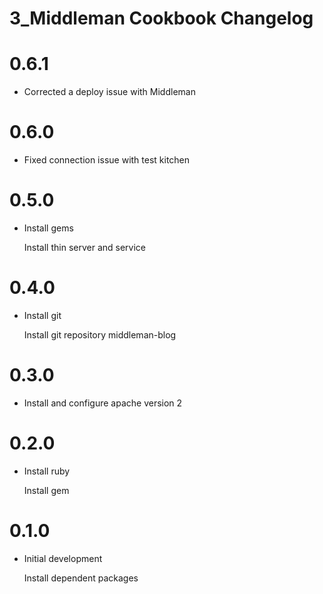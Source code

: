 # 3_Middleman Cookbook Changelog

# 0.6.1

- Corrected a deploy issue with Middleman

# 0.6.0

- Fixed connection issue with test kitchen

# 0.5.0

- Install gems

  Install thin server and service

# 0.4.0

- Install git

  Install git repository middleman-blog

# 0.3.0

- Install and configure apache version 2

# 0.2.0

- Install ruby

  Install gem

# 0.1.0

- Initial development

  Install dependent packages
